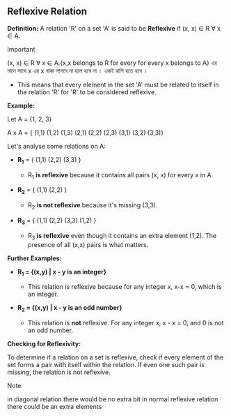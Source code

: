 

## Reflexive Relation

**Definition:** A relation 'R' on a set 'A' is said to be **Reflexive** if (x, x) ∈ R ∀ x ∈ A.

> [!important]
> (x, x) ∈ R ∀ x ∈ A.{x,x belongs to R for every for every x belongs to A}
> 	 এর মানে সাথে x  এর  x থাকা লাগবে না হলে হবে না । একই রাশি হতে হবে । 

* This means that every element in the set 'A' must be related to itself in the relation 'R' for 'R' to be considered reflexive.

**Example:**

Let A = {1, 2, 3}

A x A = { (1,1) (1,2) (1,3) 
           (2,1) (2,2) (2,3)
           (3,1) (3,2) (3,3)}

Let's analyse some relations on A:

* **R<sub>1</sub>** = { (1,1) (2,2) (3,3) }

   * R<sub>1</sub> **is reflexive** because it contains all pairs (x, x) for every x in A. 

* **R<sub>2</sub>** = { (1,1) (2,2) }

   * R<sub>2</sub> **is not reflexive** because it's missing (3,3).

* **R<sub>3</sub>** = { (1,1) (2,2) (3,3) (1,2) }

   * R<sub>3</sub> **is reflexive** even though it contains an extra element (1,2).  The presence of all (x,x) pairs is what matters.

**Further Examples:**

* **R<sub>1</sub> = {(x,y) | x - y is an integer}** 

    * This relation is reflexive because for any integer x,  x-x = 0, which is an integer.

* **R<sub>2</sub> = {(x,y) | x - y is an odd number}**

    * This relation is **not** reflexive.  For any integer x, x - x = 0, and 0 is not an odd number. 

**Checking for Reflexivity:**

To determine if a relation on a set is reflexive, check if every element of the set forms a pair with itself within the relation.  If even one such pair is missing, the relation is not reflexive. 

> [!NOTE]
> in diagonal relation there would be no extra bit in normal reflexive relation there could be an extra elements

